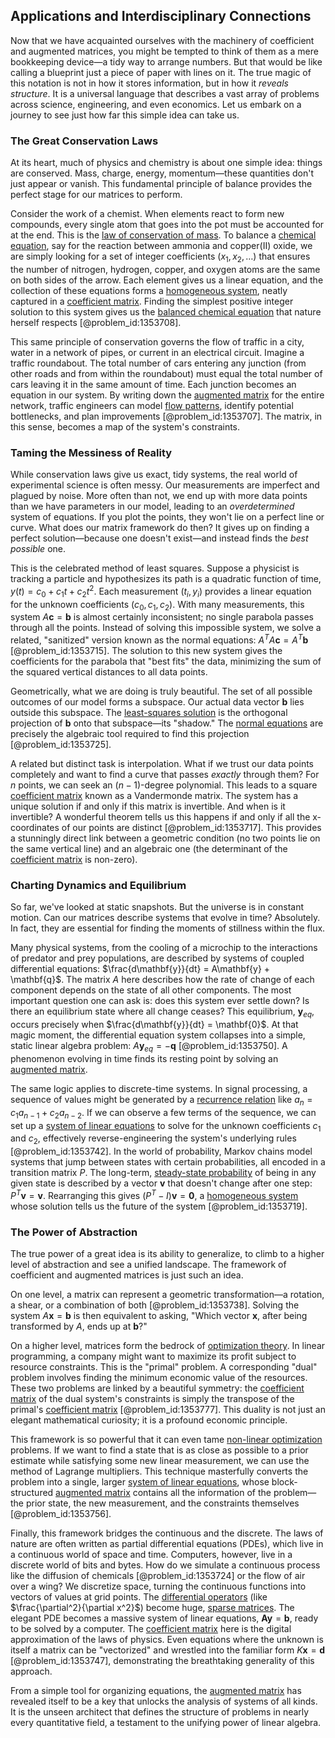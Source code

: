 ## Applications and Interdisciplinary Connections

Now that we have acquainted ourselves with the machinery of coefficient and augmented matrices, you might be tempted to think of them as a mere bookkeeping device—a tidy way to arrange numbers. But that would be like calling a blueprint just a piece of paper with lines on it. The true magic of this notation is not in how it stores information, but in how it *reveals structure*. It is a universal language that describes a vast array of problems across science, engineering, and even economics. Let us embark on a journey to see just how far this simple idea can take us.

### The Great Conservation Laws

At its heart, much of physics and chemistry is about one simple idea: things are conserved. Mass, charge, energy, momentum—these quantities don't just appear or vanish. This fundamental principle of balance provides the perfect stage for our matrices to perform.

Consider the work of a chemist. When elements react to form new compounds, every single atom that goes into the pot must be accounted for at the end. This is the [law of conservation of mass](@article_id:146883). To balance a [chemical equation](@article_id:145261), say for the reaction between ammonia and copper(II) oxide, we are simply looking for a set of integer coefficients $(x_1, x_2, \dots)$ that ensures the number of nitrogen, hydrogen, copper, and oxygen atoms are the same on both sides of the arrow. Each element gives us a linear equation, and the collection of these equations forms a [homogeneous system](@article_id:149917), neatly captured in a [coefficient matrix](@article_id:150979). Finding the simplest positive integer solution to this system gives us the [balanced chemical equation](@article_id:140760) that nature herself respects [@problem_id:1353708].

This same principle of conservation governs the flow of traffic in a city, water in a network of pipes, or current in an electrical circuit. Imagine a traffic roundabout. The total number of cars entering any junction (from other roads and from within the roundabout) must equal the total number of cars leaving it in the same amount of time. Each junction becomes an equation in our system. By writing down the [augmented matrix](@article_id:150029) for the entire network, traffic engineers can model [flow patterns](@article_id:152984), identify potential bottlenecks, and plan improvements [@problem_id:1353707]. The matrix, in this sense, becomes a map of the system's constraints.

### Taming the Messiness of Reality

While conservation laws give us exact, tidy systems, the real world of experimental science is often messy. Our measurements are imperfect and plagued by noise. More often than not, we end up with more data points than we have parameters in our model, leading to an *overdetermined* system of equations. If you plot the points, they won't lie on a perfect line or curve. What does our matrix framework do then? It gives up on finding a perfect solution—because one doesn't exist—and instead finds the *best possible* one.

This is the celebrated method of least squares. Suppose a physicist is tracking a particle and hypothesizes its path is a quadratic function of time, $y(t) = c_0 + c_1 t + c_2 t^2$. Each measurement $(t_i, y_i)$ provides a linear equation for the unknown coefficients $(c_0, c_1, c_2)$. With many measurements, this system $A\mathbf{c} = \mathbf{b}$ is almost certainly inconsistent; no single parabola passes through all the points. Instead of solving this impossible system, we solve a related, "sanitized" version known as the normal equations: $A^T A \mathbf{c} = A^T \mathbf{b}$ [@problem_id:1353715]. The solution to this new system gives the coefficients for the parabola that "best fits" the data, minimizing the sum of the squared vertical distances to all data points.

Geometrically, what we are doing is truly beautiful. The set of all possible outcomes of our model forms a subspace. Our actual data vector $\mathbf{b}$ lies outside this subspace. The [least-squares solution](@article_id:151560) is the orthogonal projection of $\mathbf{b}$ onto that subspace—its "shadow." The [normal equations](@article_id:141744) are precisely the algebraic tool required to find this projection [@problem_id:1353725].

A related but distinct task is interpolation. What if we trust our data points completely and want to find a curve that passes *exactly* through them? For $n$ points, we can seek an $(n-1)$-degree polynomial. This leads to a square [coefficient matrix](@article_id:150979) known as a Vandermonde matrix. The system has a unique solution if and only if this matrix is invertible. And when is it invertible? A wonderful theorem tells us this happens if and only if all the x-coordinates of our points are distinct [@problem_id:1353717]. This provides a stunningly direct link between a geometric condition (no two points lie on the same vertical line) and an algebraic one (the determinant of the [coefficient matrix](@article_id:150979) is non-zero).

### Charting Dynamics and Equilibrium

So far, we've looked at static snapshots. But the universe is in constant motion. Can our matrices describe systems that evolve in time? Absolutely. In fact, they are essential for finding the moments of stillness within the flux.

Many physical systems, from the cooling of a microchip to the interactions of predator and prey populations, are described by systems of coupled differential equations: $\frac{d\mathbf{y}}{dt} = A\mathbf{y} + \mathbf{q}$. The matrix $A$ here describes how the rate of change of each component depends on the state of all other components. The most important question one can ask is: does this system ever settle down? Is there an equilibrium state where all change ceases? This equilibrium, $\mathbf{y}_{eq}$, occurs precisely when $\frac{d\mathbf{y}}{dt} = \mathbf{0}$. At that magic moment, the differential equation system collapses into a simple, static linear algebra problem: $A\mathbf{y}_{eq} = -\mathbf{q}$ [@problem_id:1353750]. A phenomenon evolving in time finds its resting point by solving an [augmented matrix](@article_id:150029).

The same logic applies to discrete-time systems. In signal processing, a sequence of values might be generated by a [recurrence relation](@article_id:140545) like $a_n = c_1 a_{n-1} + c_2 a_{n-2}$. If we can observe a few terms of the sequence, we can set up a [system of linear equations](@article_id:139922) to solve for the unknown coefficients $c_1$ and $c_2$, effectively reverse-engineering the system's underlying rules [@problem_id:1353742]. In the world of probability, Markov chains model systems that jump between states with certain probabilities, all encoded in a transition matrix $P$. The long-term, [steady-state probability](@article_id:276464) of being in any given state is described by a vector $\mathbf{v}$ that doesn't change after one step: $P^T \mathbf{v} = \mathbf{v}$. Rearranging this gives $(P^T - I)\mathbf{v} = \mathbf{0}$, a [homogeneous system](@article_id:149917) whose solution tells us the future of the system [@problem_id:1353719].

### The Power of Abstraction

The true power of a great idea is its ability to generalize, to climb to a higher level of abstraction and see a unified landscape. The framework of coefficient and augmented matrices is just such an idea.

On one level, a matrix can represent a geometric transformation—a rotation, a shear, or a combination of both [@problem_id:1353738]. Solving the system $A\mathbf{x} = \mathbf{b}$ is then equivalent to asking, "Which vector $\mathbf{x}$, after being transformed by $A$, ends up at $\mathbf{b}$?"

On a higher level, matrices form the bedrock of [optimization theory](@article_id:144145). In linear programming, a company might want to maximize its profit subject to resource constraints. This is the "primal" problem. A corresponding "dual" problem involves finding the minimum economic value of the resources. These two problems are linked by a beautiful symmetry: the [coefficient matrix](@article_id:150979) of the dual system's constraints is simply the transpose of the primal's [coefficient matrix](@article_id:150979) [@problem_id:1353777]. This duality is not just an elegant mathematical curiosity; it is a profound economic principle.

This framework is so powerful that it can even tame [non-linear optimization](@article_id:146780) problems. If we want to find a state that is as close as possible to a prior estimate while satisfying some new linear measurement, we can use the method of Lagrange multipliers. This technique masterfully converts the problem into a single, larger [system of linear equations](@article_id:139922), whose block-structured [augmented matrix](@article_id:150029) contains all the information of the problem—the prior state, the new measurement, and the constraints themselves [@problem_id:1353756].

Finally, this framework bridges the continuous and the discrete. The laws of nature are often written as partial differential equations (PDEs), which live in a continuous world of space and time. Computers, however, live in a discrete world of bits and bytes. How do we simulate a continuous process like the diffusion of chemicals [@problem_id:1353724] or the flow of air over a wing? We discretize space, turning the continuous functions into vectors of values at grid points. The [differential operators](@article_id:274543) (like $\frac{\partial^2}{\partial x^2}$) become huge, [sparse matrices](@article_id:140791). The elegant PDE becomes a massive system of linear equations, $\mathbf{A}\mathbf{y} = \mathbf{b}$, ready to be solved by a computer. The [coefficient matrix](@article_id:150979) here is the digital approximation of the laws of physics. Even equations where the unknown is itself a matrix can be "vectorized" and wrestled into the familiar form $K\mathbf{x} = \mathbf{d}$ [@problem_id:1353747], demonstrating the breathtaking generality of this approach.

From a simple tool for organizing equations, the [augmented matrix](@article_id:150029) has revealed itself to be a key that unlocks the analysis of systems of all kinds. It is the unseen architect that defines the structure of problems in nearly every quantitative field, a testament to the unifying power of linear algebra.